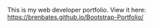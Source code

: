 This is my web developer portfolio.  View it here: 
https://brenbates.github.io/Bootstrap-Portfolio/
